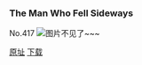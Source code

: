 ### The Man Who Fell Sideways
No.417
![图片不见了~~~](https://imgs.xkcd.com/comics/the_man_who_fell_sideways.png)

[原址](https://xkcd.com//417) [下载](https://imgs.xkcd.com/comics/the_man_who_fell_sideways.png)

